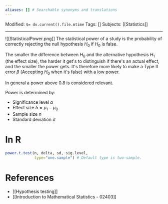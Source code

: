 ```yaml
---
aliases: [] # Searchable synonyms and translations
---
```

Modified: `$= dv.current().file.mtime`
Tags: []
Subjects: [[Statistics]]
****
<span class="centerImg">![[StatisticalPower.png]]</span>
The statistical power of a study is the probability of correctly rejecting the null hypothesis $H_{0}$ if $H_{0}$ is false.

The smaller the difference between $H_{0}$ and the alternative hypothesis $H_{1}$ (the effect size), the harder it get's to distinguish if there's an actual effect, and the smaller the power gets. It's therefore more likely to make a $\text{Type II error }\beta$ (Accepting $H_0$ when it's false) with a low power.

In general a power above 0.8 is considered relevant.

Power is determined by:
- Significance level $\alpha$
- Effect size $\delta=\mu_1-\mu_0$
- Sample size $n$
- Standard deviation $\sigma$

# In R
```R
power.t.test(n, delta, sd, sig.level,
			 type="one.sample") # Default type is two-sample.
```
# References
- [[Hypothesis testing]]
- [[Introduction to Mathematical Statistics - 02403]]